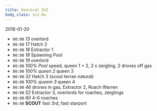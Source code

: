 ```yaml
---
title: Genreral ZvZ
body_class: sc2-bo
---
```


2016-01-20

- `00:00` _13_                 overlord
- `00:00` _17_                 Hatch 2
- `00:00` _18_                 Extractor 1
- `00:00` _18_                 Spawning Pool
- `00:00` _19_                 overlord
- `00:00` _100% Pool_          speed, queen 1 + 2, 2 x zergling, 2 drones off gas
- `00:00` _100% queen 2_       queen 3
- `00:00` _32_                 Hatch 3 (scout terran natural)
- `00:00` _100% queem 3_       queen 4
- `00:00` _46_                 drones in gas, Extractor 2, Roach Warren
- `00:00` _52_                 Extractor 3, overlords for roaches, zerglings
- `00:00` _60_                 4-6 roaches
- `00:00` __SCOUT__            fast 3rd, fast starport
